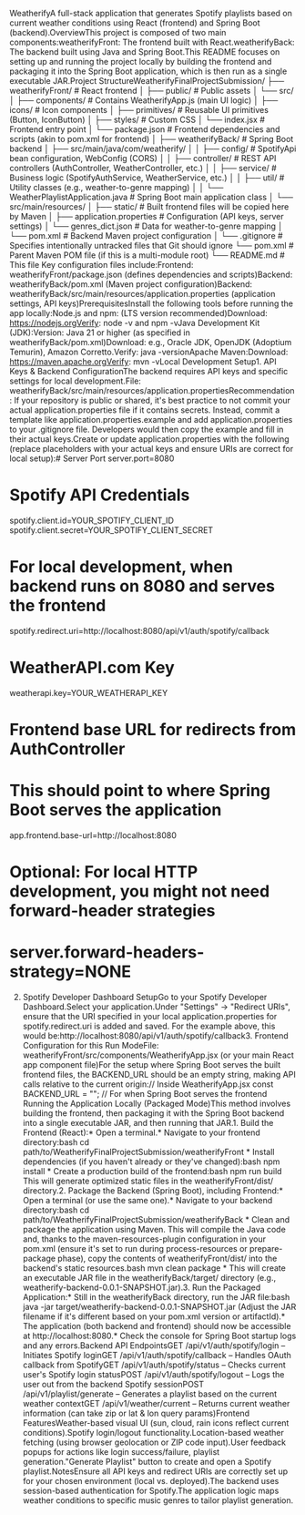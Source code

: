 WeatherifyA full-stack application that generates Spotify playlists based on current weather conditions using React (frontend) and Spring Boot (backend).OverviewThis project is composed of two main components:weatherifyFront: The frontend built with React.weatherifyBack: The backend built using Java and Spring Boot.This README focuses on setting up and running the project locally by building the frontend and packaging it into the Spring Boot application, which is then run as a single executable JAR.Project StructureWeatherifyFinalProjectSubmission/
├── weatherifyFront/            # React frontend
│   ├── public/                 # Public assets
│   └── src/
│       ├── components/         # Contains WeatherifyApp.js (main UI logic)
│       ├── icons/              # Icon components
│       ├── primitives/         # Reusable UI primitives (Button, IconButton)
│       ├── styles/             # Custom CSS
│       └── index.jsx           # Frontend entry point
│   └── package.json            # Frontend dependencies and scripts (akin to pom.xml for frontend)
│
├── weatherifyBack/             # Spring Boot backend
│   ├── src/main/java/com/weatherify/
│   │   ├── config/             # SpotifyApi bean configuration, WebConfig (CORS)
│   │   ├── controller/         # REST API controllers (AuthController, WeatherController, etc.)
│   │   ├── service/            # Business logic (SpotifyAuthService, WeatherService, etc.)
│   │   ├── util/               # Utility classes (e.g., weather-to-genre mapping)
│   │   └── WeatherPlaylistApplication.java # Spring Boot main application class
│   └── src/main/resources/
│       ├── static/             # Built frontend files will be copied here by Maven
│       ├── application.properties  # Configuration (API keys, server settings)
│       └── genres_dict.json        # Data for weather-to-genre mapping
│   └── pom.xml                 # Backend Maven project configuration
│
└── .gitignore                  # Specifies intentionally untracked files that Git should ignore
└── pom.xml                     # Parent Maven POM file (if this is a multi-module root)
└── README.md                   # This file
Key configuration files include:Frontend: weatherifyFront/package.json (defines dependencies and scripts)Backend: weatherifyBack/pom.xml (Maven project configuration)Backend: weatherifyBack/src/main/resources/application.properties (application settings, API keys)PrerequisitesInstall the following tools before running the app locally:Node.js and npm: (LTS version recommended)Download: https://nodejs.orgVerify: node -v and npm -vJava Development Kit (JDK):Version: Java 21 or higher (as specified in weatherifyBack/pom.xml)Download: e.g., Oracle JDK, OpenJDK (Adoptium Temurin), Amazon Corretto.Verify: java -versionApache Maven:Download: https://maven.apache.orgVerify: mvn -vLocal Development Setup1. API Keys & Backend ConfigurationThe backend requires API keys and specific settings for local development.File: weatherifyBack/src/main/resources/application.propertiesRecommendation: If your repository is public or shared, it's best practice to not commit your actual application.properties file if it contains secrets. Instead, commit a template like application.properties.example and add application.properties to your .gitignore file. Developers would then copy the example and fill in their actual keys.Create or update application.properties with the following (replace placeholders with your actual keys and ensure URIs are correct for local setup):# Server Port
server.port=8080

# Spotify API Credentials
spotify.client.id=YOUR_SPOTIFY_CLIENT_ID
spotify.client.secret=YOUR_SPOTIFY_CLIENT_SECRET
# For local development, when backend runs on 8080 and serves the frontend
spotify.redirect.uri=http://localhost:8080/api/v1/auth/spotify/callback 

# WeatherAPI.com Key
weatherapi.key=YOUR_WEATHERAPI_KEY

# Frontend base URL for redirects from AuthController
# This should point to where Spring Boot serves the application
app.frontend.base-url=http://localhost:8080 

# Optional: For local HTTP development, you might not need forward-header strategies
# server.forward-headers-strategy=NONE
2. Spotify Developer Dashboard SetupGo to your Spotify Developer Dashboard.Select your application.Under "Settings" -> "Redirect URIs", ensure that the URI specified in your local application.properties for spotify.redirect.uri is added and saved. For the example above, this would be:http://localhost:8080/api/v1/auth/spotify/callback3. Frontend Configuration for this Run ModeFile: weatherifyFront/src/components/WeatherifyApp.jsx (or your main React app component file)For the setup where Spring Boot serves the built frontend files, the BACKEND_URL should be an empty string, making API calls relative to the current origin:// Inside WeatherifyApp.jsx
const BACKEND_URL = ""; // For when Spring Boot serves the frontend
Running the Application Locally (Packaged Mode)This method involves building the frontend, then packaging it with the Spring Boot backend into a single executable JAR, and then running that JAR.1. Build the Frontend (React):* Open a terminal.* Navigate to your frontend directory:bash cd path/to/WeatherifyFinalProjectSubmission/weatherifyFront * Install dependencies (if you haven't already or they've changed):bash npm install * Create a production build of the frontend:bash npm run build This will generate optimized static files in the weatherifyFront/dist/ directory.2. Package the Backend (Spring Boot), including Frontend:* Open a terminal (or use the same one).* Navigate to your backend directory:bash cd path/to/WeatherifyFinalProjectSubmission/weatherifyBack * Clean and package the application using Maven. This will compile the Java code and, thanks to the maven-resources-plugin configuration in your pom.xml (ensure it's set to run during process-resources or prepare-package phase), copy the contents of weatherifyFront/dist/ into the backend's static resources.bash mvn clean package * This will create an executable JAR file in the weatherifyBack/target/ directory (e.g., weatherify-backend-0.0.1-SNAPSHOT.jar).3. Run the Packaged Application:* Still in the weatherifyBack directory, run the JAR file:bash java -jar target/weatherify-backend-0.0.1-SNAPSHOT.jar (Adjust the JAR filename if it's different based on your pom.xml version or artifactId).* The application (both backend and frontend) should now be accessible at http://localhost:8080.* Check the console for Spring Boot startup logs and any errors.Backend API EndpointsGET /api/v1/auth/spotify/login – Initiates Spotify loginGET /api/v1/auth/spotify/callback – Handles OAuth callback from SpotifyGET /api/v1/auth/spotify/status – Checks current user's Spotify login statusPOST /api/v1/auth/spotify/logout – Logs the user out from the backend Spotify sessionPOST /api/v1/playlist/generate – Generates a playlist based on the current weather contextGET /api/v1/weather/current – Returns current weather information (can take zip or lat & lon query params)Frontend FeaturesWeather-based visual UI (sun, cloud, rain icons reflect current conditions).Spotify login/logout functionality.Location-based weather fetching (using browser geolocation or ZIP code input).User feedback popups for actions like login success/failure, playlist generation."Generate Playlist" button to create and open a Spotify playlist.NotesEnsure all API keys and redirect URIs are correctly set up for your chosen environment (local vs. deployed).The backend uses session-based authentication for Spotify.The application logic maps weather conditions to specific music genres to tailor playlist generation.
